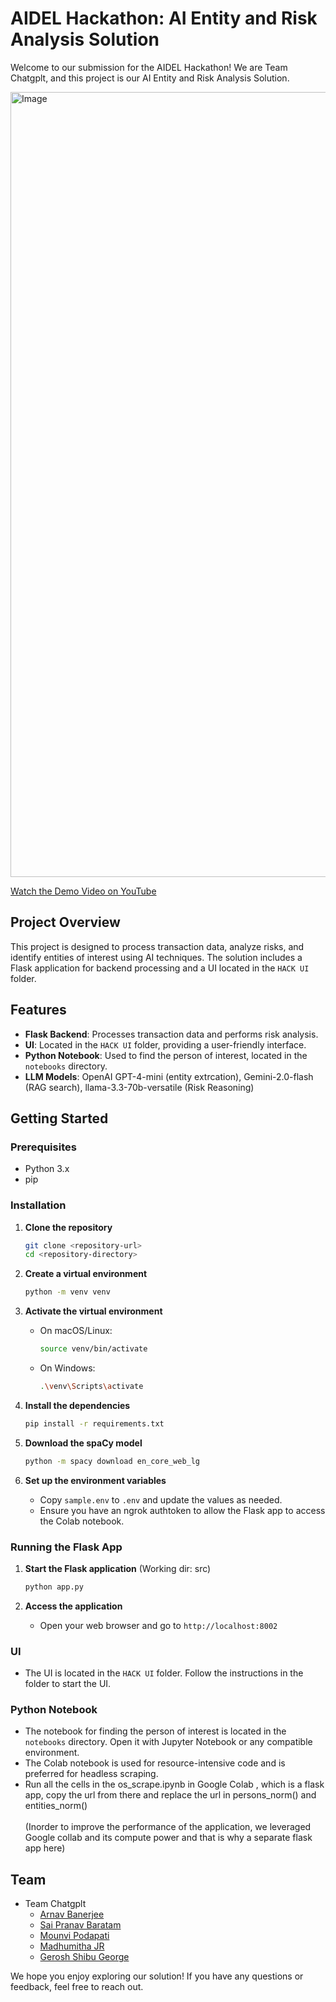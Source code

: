 # AIDEL Hackathon: AI Entity and Risk Analysis Solution

Welcome to our submission for the AIDEL Hackathon! We are Team Chatgplt, and this project is our AI Entity and Risk Analysis Solution.

<img width="1256" alt="Image" src="https://github.com/user-attachments/assets/8b503ae0-bf94-4cc0-bd26-94089e1fc318" />

[Watch the Demo Video on YouTube](https://youtu.be/Ayy3oX778Nk)

## Project Overview

This project is designed to process transaction data, analyze risks, and identify entities of interest using AI techniques. The solution includes a Flask application for backend processing and a UI located in the `HACK UI` folder.

## Features

- **Flask Backend**: Processes transaction data and performs risk analysis.
- **UI**: Located in the `HACK UI` folder, providing a user-friendly interface.
- **Python Notebook**: Used to find the person of interest, located in the `notebooks` directory.
- **LLM Models**: OpenAI GPT-4-mini (entity extrcation), Gemini-2.0-flash (RAG search), llama-3.3-70b-versatile (Risk Reasoning)

## Getting Started

### Prerequisites

- Python 3.x
- pip

### Installation

1. **Clone the repository**
   ```bash
   git clone <repository-url>
   cd <repository-directory>
   ```

2. **Create a virtual environment**
   ```bash
   python -m venv venv
   ```

3. **Activate the virtual environment**
   - On macOS/Linux:
     ```bash
     source venv/bin/activate
     ```
   - On Windows:
     ```bash
     .\venv\Scripts\activate
     ```

4. **Install the dependencies**
   ```bash
   pip install -r requirements.txt
   ```

5. **Download the spaCy model**
   ```bash
   python -m spacy download en_core_web_lg
   ```

6. **Set up the environment variables**
   - Copy `sample.env` to `.env` and update the values as needed.
   - Ensure you have an ngrok authtoken to allow the Flask app to access the Colab notebook.

### Running the Flask App

1. **Start the Flask application** (Working dir: src)
   ```bash
   python app.py
   ```

2. **Access the application**
   - Open your web browser and go to `http://localhost:8002`

### UI

- The UI is located in the `HACK UI` folder. Follow the instructions in the folder to start the UI.

### Python Notebook

- The notebook for finding the person of interest is located in the `notebooks` directory. Open it with Jupyter Notebook or any compatible environment.
- The Colab notebook is used for resource-intensive code and is preferred for headless scraping.
- Run all the cells in the os_scrape.ipynb in Google Colab , which is a flask app, copy the url from there and replace the url in persons_norm() and entities_norm()<br><br>
(Inorder to improve the performance of the application, we leveraged Google collab and its compute power and that is why a separate flask app here)

## Team

- Team Chatgplt
   * [Arnav Banerjee](https://www.linkedin.com/in/arnav-banerjee-66b0b5197)
   * [Sai Pranav Baratam](https://www.linkedin.com/in/sai-pranav-baratam-1325971b3)
   * [Mounvi Podapati](https://www.linkedin.com/in/mounvi-podapati-900a841a0)
   * [Madhumitha JR](https://www.linkedin.com/in/madhumithajr)
   * [Gerosh Shibu George](https://www.linkedin.com/in/gerosh-shibu-george)

We hope you enjoy exploring our solution! If you have any questions or feedback, feel free to reach out. 
